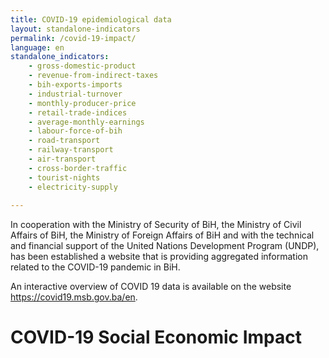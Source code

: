 ```yaml
---
title: COVID-19 epidemiological data
layout: standalone-indicators
permalink: /covid-19-impact/
language: en
standalone_indicators:
    - gross-domestic-product
    - revenue-from-indirect-taxes
    - bih-exports-imports
    - industrial-turnover
    - monthly-producer-price
    - retail-trade-indices
    - average-monthly-earnings
    - labour-force-of-bih
    - road-transport
    - railway-transport
    - air-transport
    - cross-border-traffic
    - tourist-nights
    - electricity-supply
 
---
```

In cooperation with the Ministry of Security of BiH, the Ministry of Civil
Affairs of BiH, the Ministry of Foreign Affairs of BiH and with the technical
and financial support of the United Nations Development Program (UNDP),
has been established a website that is providing aggregated information
related to the COVID-19 pandemic in BiH.

An interactive overview of COVID 19 data is available on the website
<https://covid19.msb.gov.ba/en>.

# COVID-19 Social Economic Impact
